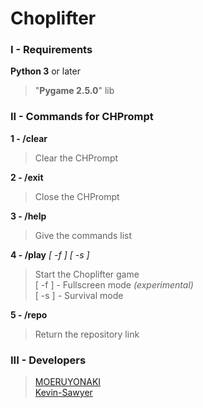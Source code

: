 # Choplifter

### I - Requirements

**Python 3** or later
> "**Pygame 2.5.0**" lib  
  
### II - Commands for CHPrompt

**1 - /clear**  
> Clear the CHPrompt  
  
**2 - /exit**  
> Close the CHPrompt  
  
**3 - /help**  
> Give the commands list  
  
**4 - /play** *[ -f ]* *[ -s ]*  
> Start the Choplifter game  
> [ -f ] - Fullscreen mode *(experimental)*  
> [ -s ] - Survival mode  
  
**5 - /repo**  
> Return the repository link  
  
### III - Developers
  
> [MOERUYONAKI](https://www.github.com/MOERUYONAKI)  
> [Kevin-Sawyer](https://www.github.com/Kevin-Sawyer)  
  